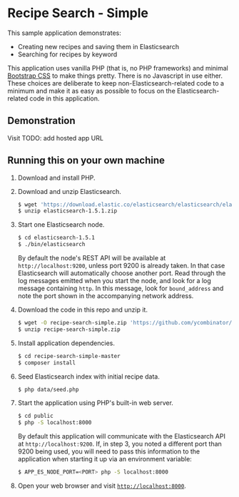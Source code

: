 # Recipe Search - Simple

This sample application demonstrates:
* Creating new recipes and saving them in Elasticsearch
* Searching for recipes by keyword

This application uses vanilla PHP (that is, no PHP frameworks) and minimal [Bootstrap CSS](http://getbootstrap.com/css/) to make things pretty. There is no Javascript in use either. These choices are deliberate to keep non-Elasticsearch-related code to a minimum and make it as easy as possible to focus on the Elasticsearch-related code in this application.

## Demonstration

Visit TODO: add hosted app URL

## Running this on your own machine

1. Download and install PHP.

1. Download and unzip Elasticsearch.

   ```sh
   $ wget 'https://download.elastic.co/elasticsearch/elasticsearch/elasticsearch-1.5.1.zip'
   $ unzip elasticsearch-1.5.1.zip
   ```

1. Start one Elasticsearch node.

   ```sh
   $ cd elasticsearch-1.5.1
   $ ./bin/elasticsearch
   ```

   By default the node's REST API will be available at `http://localhost:9200`, unless port 9200 is already taken. In
   that case Elasticsearch will automatically choose another port. Read through the log messages emitted when you
   start the node, and look for a log message containing `http`. In this message, look for `bound_address` and note the
   port shown in the accompanying network address.

1. Download the code in this repo and unzip it.

   ```sh
   $ wget -O recipe-search-simple.zip 'https://github.com/ycombinator/recipe-search-simple/archive/master.zip'
   $ unzip recipe-search-simple.zip
   ```

1. Install application dependencies.

   ```sh
   $ cd recipe-search-simple-master
   $ composer install
   ```

1. Seed Elasticsearch index with initial recipe data.

   ```sh
   $ php data/seed.php
   ```

1. Start the application using PHP's built-in web server.

   ```sh
   $ cd public
   $ php -S localhost:8000
   ```

   By default this application will communicate with the Elasticsearch API at `http://localhost:9200`. If, in step 3, you
   noted a different port than 9200 being used, you will need to pass this information to the application when starting
   it up via an environment variable:

   ```sh
   $ APP_ES_NODE_PORT=<PORT> php -S localhost:8000
   ```

1. Open your web browser and visit [`http://localhost:8000`](http://localhost:8000).

